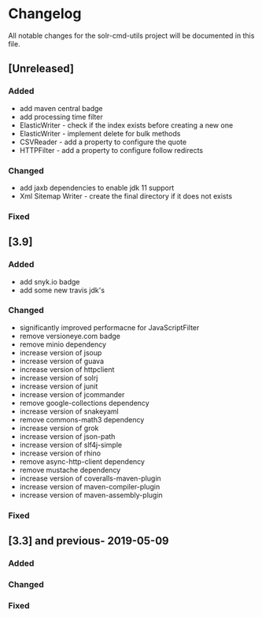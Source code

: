 # Changelog
All notable changes for the solr-cmd-utils project will be documented in this file.


## [Unreleased]
### Added
- add maven central badge
- add processing time filter
- ElasticWriter - check if the index exists before creating a new one
- ElasticWriter - implement delete for bulk methods
- CSVReader - add a property to configure the quote
- HTTPFilter - add a property to configure follow redirects


### Changed
- add jaxb dependencies to enable jdk 11 support
- Xml Sitemap Writer - create the final directory if it does not exists

### Fixed



## [3.9]
### Added
- add snyk.io badge
- add some new travis jdk's

### Changed
- significantly improved performacne for JavaScriptFilter
- remove versioneye.com badge
- remove minio dependency
- increase version of jsoup
- increase version of guava
- increase version of httpclient
- increase version of solrj
- increase version of junit
- increase version of jcommander
- remove google-collections dependency
- increase version of snakeyaml
- remove commons-math3 dependency
- increase version of grok
- increase version of json-path
- increase version of slf4j-simple
- increase version of rhino
- remove async-http-client dependency
- remove mustache dependency
- increase version of coveralls-maven-plugin
- increase version of maven-compiler-plugin
- increase version of maven-assembly-plugin

### Fixed


## [3.3] and previous- 2019-05-09
### Added

### Changed

### Fixed
